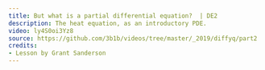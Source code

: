 ```yaml
---
title: But what is a partial differential equation?  | DE2
description: The heat equation, as an introductory PDE.
video: ly4S0oi3Yz8
source: https://github.com/3b1b/videos/tree/master/_2019/diffyq/part2
credits:
- Lesson by Grant Sanderson
---
```

